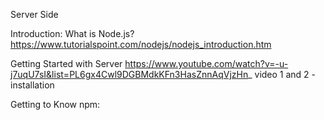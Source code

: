 Server Side

Introduction:
What is Node.js? 
https://www.tutorialspoint.com/nodejs/nodejs_introduction.htm

Getting Started with Server
https://www.youtube.com/watch?v=-u-j7uqU7sI&list=PL6gx4Cwl9DGBMdkKFn3HasZnnAqVjzHn_
video 1 and 2 - installation

Getting to Know npm:

